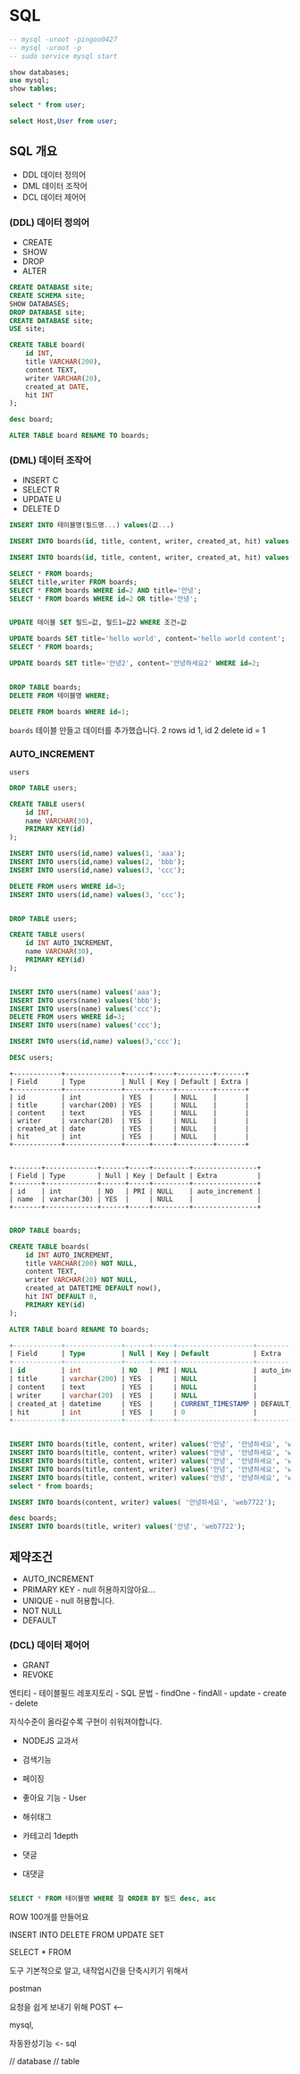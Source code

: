 # SQL

```sql
-- mysql -uroot -pingoo0427
-- mysql -uroot -p
-- sudo service mysql start

show databases;
use mysql;
show tables;

select * from user;

select Host,User from user;
```

## SQL 개요

-   DDL 데이터 정의어
-   DML 데이터 조작어
-   DCL 데이터 제어어

### (DDL) 데이터 정의어

-   CREATE
-   SHOW
-   DROP
-   ALTER

```sql
CREATE DATABASE site;
CREATE SCHEMA site;
SHOW DATABASES;
DROP DATABASE site;
CREATE DATABASE site;
USE site;
```

```sql
CREATE TABLE board(
    id INT,
    title VARCHAR(200),
    content TEXT,
    writer VARCHAR(20),
    created_at DATE,
    hit INT
);

desc board;
```

```sql
ALTER TABLE board RENAME TO boards;
```

### (DML) 데이터 조작어

-   INSERT C
-   SELECT R
-   UPDATE U
-   DELETE D

```sql
INSERT INTO 테이블명(필드명...) values(값...)

INSERT INTO boards(id, title, content, writer, created_at, hit) values(1, '안녕', '안녕하세요', 'web7722', NOW(), 0);

INSERT INTO boards(id, title, content, writer, created_at, hit) values(2, '안녕2', '안녕하세요2', 'web7722', NOW(), 0);
```

```sql
SELECT * FROM boards;
SELECT title,writer FROM boards;
SELECT * FROM boards WHERE id=2 AND title='안녕';
SELECT * FROM boards WHERE id=2 OR title='안녕';
```

```sql

UPDATE 테이블 SET 필드=값, 필드1=값2 WHERE 조건=값

UPDATE boards SET title='hello world', content='hello world content';
SELECT * FROM boards;

UPDATE boards SET title='안녕2', content='안녕하세요2' WHERE id=2;
```

```sql

DROP TABLE boards;
DELETE FROM 테이블명 WHERE;

DELETE FROM boards WHERE id=1;
```

`boards` 테이블 만들고
데이터를 추가했습니다.
2 rows
id 1, id 2
delete id = 1

### AUTO_INCREMENT

`users`

```sql
DROP TABLE users;

CREATE TABLE users(
    id INT,
    name VARCHAR(30),
    PRIMARY KEY(id)
);

INSERT INTO users(id,name) values(1, 'aaa');
INSERT INTO users(id,name) values(2, 'bbb');
INSERT INTO users(id,name) values(3, 'ccc');

DELETE FROM users WHERE id=3;
INSERT INTO users(id,name) values(3, 'ccc');
```

```sql

DROP TABLE users;

CREATE TABLE users(
    id INT AUTO_INCREMENT,
    name VARCHAR(30),
    PRIMARY KEY(id)
);


INSERT INTO users(name) values('aaa');
INSERT INTO users(name) values('bbb');
INSERT INTO users(name) values('ccc');
DELETE FROM users WHERE id=3;
INSERT INTO users(name) values('ccc');

INSERT INTO users(id,name) values(3,'ccc');

DESC users;
```

```
+------------+--------------+------+-----+---------+-------+
| Field      | Type         | Null | Key | Default | Extra |
+------------+--------------+------+-----+---------+-------+
| id         | int          | YES  |     | NULL    |       |
| title      | varchar(200) | YES  |     | NULL    |       |
| content    | text         | YES  |     | NULL    |       |
| writer     | varchar(20)  | YES  |     | NULL    |       |
| created_at | date         | YES  |     | NULL    |       |
| hit        | int          | YES  |     | NULL    |       |
+------------+--------------+------+-----+---------+-------+


+-------+-------------+------+-----+---------+----------------+
| Field | Type        | Null | Key | Default | Extra          |
+-------+-------------+------+-----+---------+----------------+
| id    | int         | NO   | PRI | NULL    | auto_increment |
| name  | varchar(30) | YES  |     | NULL    |                |
+-------+-------------+------+-----+---------+----------------+
```

```sql

DROP TABLE boards;

CREATE TABLE boards(
    id INT AUTO_INCREMENT,
    title VARCHAR(200) NOT NULL,
    content TEXT,
    writer VARCHAR(20) NOT NULL,
    created_at DATETIME DEFAULT now(),
    hit INT DEFAULT 0,
    PRIMARY KEY(id)
);

ALTER TABLE board RENAME TO boards;

+------------+--------------+------+-----+-------------------+-------------------+
| Field      | Type         | Null | Key | Default           | Extra             |
+------------+--------------+------+-----+-------------------+-------------------+
| id         | int          | NO   | PRI | NULL              | auto_increment    |
| title      | varchar(200) | YES  |     | NULL              |                   |
| content    | text         | YES  |     | NULL              |                   |
| writer     | varchar(20)  | YES  |     | NULL              |                   |
| created_at | datetime     | YES  |     | CURRENT_TIMESTAMP | DEFAULT_GENERATED |
| hit        | int          | YES  |     | 0                 |                   |
+------------+--------------+------+-----+-------------------+-------------------+


INSERT INTO boards(title, content, writer) values('안녕', '안녕하세요', 'web7722');
INSERT INTO boards(title, content, writer) values('안녕', '안녕하세요', 'web7722');
INSERT INTO boards(title, content, writer) values('안녕', '안녕하세요', 'web7722');
INSERT INTO boards(title, content, writer) values('안녕', '안녕하세요', 'web7722');
INSERT INTO boards(title, content, writer) values('안녕', '안녕하세요', 'web7722');
select * from boards;

INSERT INTO boards(content, writer) values( '안녕하세요', 'web7722');

desc boards;
INSERT INTO boards(title, writer) values('안녕', 'web7722');
```

## 제약조건

-   AUTO_INCREMENT
-   PRIMARY KEY - null 허용하지않아요...
-   UNIQUE - null 허용합니다.
-   NOT NULL
-   DEFAULT

### (DCL) 데이터 제어어

-   GRANT
-   REVOKE

엔티티 - 테이블필드
레포지토리 - SQL 문법 - findOne - findAll - update - create - delete

지식수준이 올라갈수록 구현이 쉬워져야합니다.

-   NODEJS 교과서

-   검색기능
-   페이징
-   좋아요 기능 - User
-   해쉬태그
-   카테고리 1depth
-   댓글
-   대댓글

```sql

SELECT * FROM 테이블명 WHERE 절 ORDER BY 필드 desc, asc
```

ROW 100개를 만들어요

INSERT INTO
DELETE FROM
UPDATE SET

SELECT \* FROM

도구 기본적으로 알고, 내작업시간을 단축시키기 위해서

postman

요청을 쉽게 보내기 위해
POST <--

mysql,

자동완성기능 <- sql

// database
// table

```sql

```
